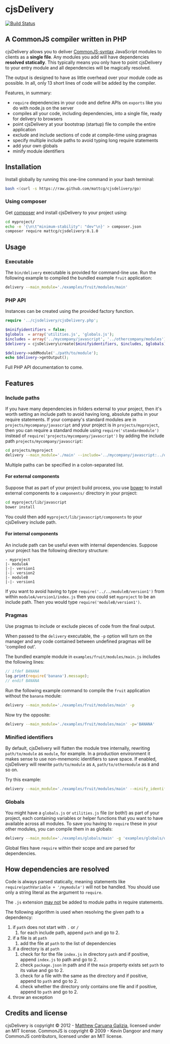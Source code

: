 # cjsDelivery #

[![Build Status](https://travis-ci.org/mattcg/cjsdelivery.png?branch=master)](https://travis-ci.org/mattcg/cjsdelivery)

## A CommonJS compiler written in PHP ##

cjsDelivery allows you to deliver [CommonJS-syntax](http://wiki.commonjs.org/wiki/Modules/1.1.1) JavaScript modules to clients as a **single file**. Any modules you add will have dependencies **resolved statically**. This typically means you only have to point cjsDelivery to your entry module and all dependencies will be magically resolved.

The output is designed to have as little overhead over your module code as possible. In all, only 13 short lines of code will be added by the compiler.

Features, in summary:

- `require` dependencies in your code and define APIs on `exports` like you do with node.js on the server
- compiles all your code, including dependencies, into a single file, ready for delivery to browsers
- point cjsDelivery at your bootstrap (startup) file to compile the entire application
- exclude and include sections of code at compile-time using pragmas
- specify multiple include paths to avoid typing long require statements
- add your own globals
- minify module identifiers

## Installation ##

Install globally by running this one-line command in your bash terminal:

```bash
bash <(curl -s https://raw.github.com/mattcg/cjsdelivery/go)
```

### Using composer ###

Get [composer](http://getcomposer.org/) and install cjsDelivery to your project using:

```bash
cd myproject/
echo -e '{\n\t"minimum-stability": "dev"\n}' > composer.json
composer require mattcg/cjsdelivery:0.1.0
```

## Usage ##

### Executable ###

The `bin/delivery` executable is provided for command-line use. Run the following example to compiled the bundled example `fruit` application:

```bash
delivery --main_module='./examples/fruit/modules/main'
```

### PHP API ###

Instances can be created using the provided factory function.

```PHP
require '../cjsdelivery/cjsDelivery.php';

$minifyidentifiers = false;
$globals  = array('utilities.js', 'globals.js');
$includes = array('../mycompany/javascript', '../othercompany/modules');
$delivery = cjsDelivery\create($minifyidentifiers, $includes, $globals);

$delivery->addModule('./path/to/module');
echo $delivery->getOutput();
```

Full PHP API documentation to come.

## Features ##

### Include paths ###

If you have many dependencies in folders external to your project, then it's worth setting an include path to avoid having long, absolute paths in your require statements. If your company's standard modules are in `projects/mycompany/javascript` and your project is in `projects/myproject`, then you can require a standard module using `require('standardmodule')` instead of `require('projects/mycompany/javascript')` by adding the include path `projects/mycompany/javascript`:

```bash
cd projects/myproject
delivery --main_module='./main' --include='../mycompany/javascript:../othercompany/modules'
```

Multiple paths can be specified in a colon-separated list.

#### For external components ####

Suppose that as part of your project build process, you use [bower](http://twitter.github.com/bower/) to install external components to a `components/` directory in your project:

```bash
cd myproject/lib/javascript
bower install
```

You could then add `myproject/lib/javascript/components` to your cjsDelivery include path.

#### For internal components ####

An include path can be useful even with internal dependencies. Suppose your project has the following directory structure:

```
- myproject
|- moduleA
|-|- version1
|-|- version2
|- moduleB
|-|- version1
```

If you want to avoid having to type `require('../../moduleB/version1')` from within `moduleA/version1/index.js` then you could set `myproject` to be an include path. Then you would type `require('moduleB/version1')`.

### Pragmas ###

Use pragmas to include or exclude pieces of code from the final output.

When passed to the `delivery` executable, the `-p` option will turn on the manager and any code contained between undefined pragmas will be 'compiled out'.

The bundled example module in `examples/fruit/modules/main.js` includes the following lines:

```JavaScript
// ifdef BANANA
log.print(require('banana').message);
// endif BANANA
```

Run the following example command to compile the `fruit` application without the `banana` module:

```bash
delivery --main_module='./examples/fruit/modules/main' -p
```

Now try the opposite:

```bash
delivery --main_module='./examples/fruit/modules/main' -p='BANANA'
```

### Minified identifiers ###

By default, cjsDelivery will flatten the module tree internally, rewriting `path/to/module` as `module`, for example. In a production environment it makes sense to use non-mnemonic identifiers to save space. If enabled, cjsDelivery will rewrite `path/to/module` as `A`, `path/to/othermodule` as `B` and so on.

Try this example:

```bash
delivery --main_module='./examples/fruit/modules/main' --minify_identifiers
```

### Globals ###

You might have a `globals.js` or `utilities.js` file (or both!) as part of your project, each containing variables or helper functions that you want to have available across all modules. To save you having to `require` these in your other modules, you can compile them in as globals:

```bash
delivery --main_module='./examples/globals/main' -g 'examples/globals/utilities' -g 'examples/globals/globals'
```

Global files have `require` within their scope and are parsed for dependencies.

## How dependencies are resolved ##

Code is always parsed statically, meaning statements like `require(pathVariable + '/mymodule')` will not be handled. You should use only a string literal as the argument to `require`.

The `.js` extension [may not](http://wiki.commonjs.org/wiki/Modules/1.1.1#Module_Identifiers) be added to module paths in require statements.

The following algorithm is used when resolving the given path to a dependency:

1. if `path` does not start with `.` or `/`
    1. for each include path, append `path` and go to 2.
2. if a file is at `path`
    1. add the file at `path` to the list of dependencies
3. if a directory is at `path`
    1. check for for the file `index.js` in directory `path` and if positive, append `index.js` to path and go to 2.
    2. check `package.json` in path and if the `main` property exists set `path` to its value and go to 2.
    3. check for a file with the same as the directory and if positive, append to `path` and go to 2.
    4. check whether the directory only contains one file and if positive, append to `path` and go to 2.
4. throw an exception

## Credits and license ##

cjsDelivery is copyright © 2012 - [Matthew Caruana Galizia](http://twitter.com/mcaruanagalizia), licensed under an MIT license. CommonJS is copyright © 2009 - Kevin Dangoor and many CommonJS contributors, licensed under an MIT license.
